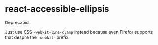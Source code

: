 # react-accessible-ellipsis

Deprecated

Just use CSS `-webkit-line-clamp` instead because even Firefox supports that despite the `-webkit-` prefix.
